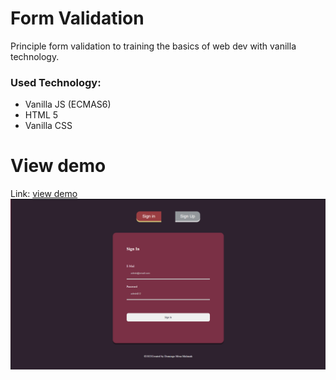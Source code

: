 # Form Validation

Principle form validation to training the basics of web dev with vanilla technology.

### Used Technology:
 - Vanilla JS (ECMAS6)
 - HTML 5
 - Vanilla CSS

# View demo
Link: [view demo](https://link)
![ViewDemo](./readme_assets/demo.png)